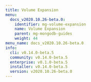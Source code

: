 ```yaml
---
title: Volume Expansion
menu:
  docs_v2020.10.26-beta.0:
    identifier: mg-volume-expansion
    name: Volume Expansion
    parent: mg-mongodb-guides
    weight: 44
menu_name: docs_v2020.10.26-beta.0
info:
  cli: v0.14.0-beta.5
  community: v0.14.0-beta.5
  enterprise: v0.1.0-beta.5
  installer: v0.14.0-beta.5
  version: v2020.10.26-beta.0
---
```


